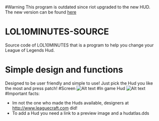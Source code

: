 #Warning
This program is outdated since riot upgraded to the new HUD. The new version can be found [here](http://thewebs.github.io/LeagueHudRevolution/)
# LOL10MINUTES-SOURCE
Source code of LOL10MINUTES that is a program to help you change your League of Legends Hud.
# Simple design and functions
Designed to be user friendly and simple to use! Just pick the Hud you like the most and press patch!
#Screen
![Alt text](http://i.epvpimg.com/fMkue.png "")
#In game Hud
![Alt text](http://img3.leaguecraft.com/uimods/asset/uimod_760px_12543.jpg "")
#Important facts:
- Im not the one who made the Huds available, designers at http://www.leaguecraft.com did!
- To add a Hud you need a link to a preview image and a hudatlas.dds
